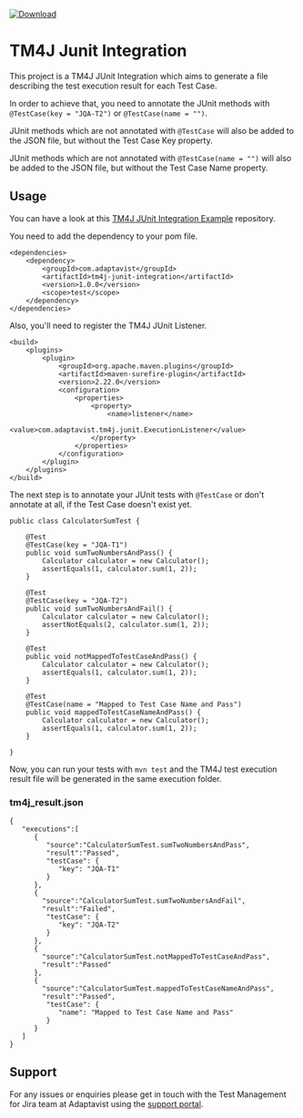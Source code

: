  [ ![Download](https://api.bintray.com/packages/avst/TM4J/tm4j-junit-integration/images/download.svg) ](https://bintray.com/avst/TM4J/tm4j-junit-integration/_latestVersion)

# TM4J Junit Integration

This project is a TM4J JUnit Integration which aims to generate a file describing the test execution result for each Test Case.

In order to achieve that, you need to annotate the JUnit methods with ```@TestCase(key = "JQA-T2")``` or ```@TestCase(name = "")```.

JUnit methods which are not annotated with ```@TestCase``` will also be added to the JSON file, but without the Test Case Key property.

JUnit methods which are not annotated with ```@TestCase(name = "")``` will also be added to the JSON file, but without the Test Case Name property.


## Usage

You can have a look at this [TM4J JUnit Integration Example](https://bitbucket.org/Adaptavist/tm4j-junit-integration-example/) repository.

You need to add the dependency to your pom file.

```
<dependencies>
    <dependency>
        <groupId>com.adaptavist</groupId>
        <artifactId>tm4j-junit-integration</artifactId>
        <version>1.0.0</version>
        <scope>test</scope>
    </dependency>
</dependencies>
```

Also, you'll need to register the TM4J JUnit Listener.

```
<build>
    <plugins>
        <plugin>
            <groupId>org.apache.maven.plugins</groupId>
            <artifactId>maven-surefire-plugin</artifactId>
            <version>2.22.0</version>
            <configuration>
                <properties>
                    <property>
                        <name>listener</name>
                        <value>com.adaptavist.tm4j.junit.ExecutionListener</value>
                    </property>
                </properties>
            </configuration>
        </plugin>
    </plugins>
</build>
```


The next step is to annotate your JUnit tests with ```@TestCase``` or don't annotate at all, if the Test Case doesn't exist yet.

```
public class CalculatorSumTest {

    @Test
    @TestCase(key = "JQA-T1")
    public void sumTwoNumbersAndPass() {
        Calculator calculator = new Calculator();
        assertEquals(1, calculator.sum(1, 2));
    }

    @Test
    @TestCase(key = "JQA-T2")
    public void sumTwoNumbersAndFail() {
        Calculator calculator = new Calculator();
        assertNotEquals(2, calculator.sum(1, 2));
    }
    
    @Test
    public void notMappedToTestCaseAndPass() {
        Calculator calculator = new Calculator();
        assertEquals(1, calculator.sum(1, 2));
    }
    
    @Test
    @TestCase(name = "Mapped to Test Case Name and Pass")
    public void mappedToTestCaseNameAndPass() {
        Calculator calculator = new Calculator();
        assertEquals(1, calculator.sum(1, 2));
    }    

}

```


Now, you can run your tests with ```mvn test``` and the TM4J test execution result file will be generated in the same execution folder.

### tm4j_result.json

```
{
   "executions":[
      {
         "source":"CalculatorSumTest.sumTwoNumbersAndPass",
         "result":"Passed",
         "testCase": {
            "key": "JQA-T1"
         }
      },
      {
        "source":"CalculatorSumTest.sumTwoNumbersAndFail",
        "result":"Failed",
         "testCase": {
            "key": "JQA-T2"
         }
      },
      {
        "source":"CalculatorSumTest.notMappedToTestCaseAndPass",
        "result":"Passed"
      },
      {
        "source":"CalculatorSumTest.mappedToTestCaseNameAndPass",
        "result":"Passed",
         "testCase": {
            "name": "Mapped to Test Case Name and Pass"
         }
      }                  
   ]
}
```

## Support

For any issues or enquiries please get in touch with the Test Management for Jira team at Adaptavist using the [support portal](https://productsupport.adaptavist.com/servicedesk/customer/portal/27).